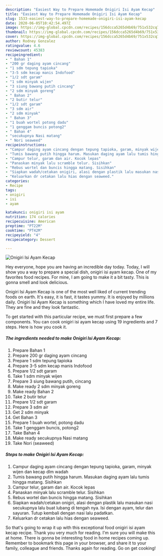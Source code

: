 ```yaml
---
description: "Easiest Way to Prepare Homemade Onigiri Isi Ayam Kecap"
title: "Easiest Way to Prepare Homemade Onigiri Isi Ayam Kecap"
slug: 1533-easiest-way-to-prepare-homemade-onigiri-isi-ayam-kecap
date: 2020-06-05T10:42:54.497Z
image: https://img-global.cpcdn.com/recipes/156dcca5265d4b69/751x532cq70/onigiri-isi-ayam-kecap-foto-resep-utama.jpg
thumbnail: https://img-global.cpcdn.com/recipes/156dcca5265d4b69/751x532cq70/onigiri-isi-ayam-kecap-foto-resep-utama.jpg
cover: https://img-global.cpcdn.com/recipes/156dcca5265d4b69/751x532cq70/onigiri-isi-ayam-kecap-foto-resep-utama.jpg
author: Rodney Gonzalez
ratingvalue: 4.6
reviewcount: 45383
recipeingredient:
- " Bahan 1"
- "200 gr daging ayam cincang"
- "1 sdm tepung tapioka"
- "3-5 sdm kecap manis Indofood"
- "1/2 sdt garam"
- "1 sdm minyak wijen"
- "3 siung bawang putih cincang"
- "2 sdm minyak goreng"
- " Bahan 2"
- "2 butir telur"
- "1/2 sdt garam"
- "3 sdm air"
- "2 sdm minyak"
- " Bahan 3"
- "1 buah wortel potong dadu"
- "1 genggam buncis potong2"
- " Bahan 4"
- "secukupnya Nasi matang"
- " Nori seaweed"
recipeinstructions:
- "Campur daging ayam cincang dengan tepung tapioka, garam, minyak wijen dan kecap dlm wadah"
- "Tumis bawang putih hingga harum. Masukan daging ayam lalu tumis hingga matang. Sisihkan"
- "Campur telur, garam dan air. Kocok lepas"
- "Panaskan minyak lalu scramble telur. Sisihkan"
- "Rebus wortel dan buncis hingga matang. Sisihkan"
- "Siapkan wadah/cetakan onigiri, alasi dengan plastik lalu masukan nasi secukupnya lalu buat lubang di tengah nya. Isi dengan ayam, telur dan sayuran. Tutup kembali dengan nasi lalu padatkan."
- "Keluarkan dr cetakan lalu hias dengan seaweed."
categories:
- Recipe
tags:
- onigiri
- isi
- ayam

katakunci: onigiri isi ayam 
nutrition: 174 calories
recipecuisine: American
preptime: "PT22M"
cooktime: "PT42M"
recipeyield: "4"
recipecategory: Dessert

---
```



![Onigiri Isi Ayam Kecap](https://img-global.cpcdn.com/recipes/156dcca5265d4b69/751x532cq70/onigiri-isi-ayam-kecap-foto-resep-utama.jpg)

Hey everyone, hope you are having an incredible day today. Today, I will show you a way to prepare a special dish, onigiri isi ayam kecap. One of my favorites food recipes. For mine, I am going to make it a bit tasty. This is gonna smell and look delicious.

Onigiri Isi Ayam Kecap is one of the most well liked of current trending foods on earth. It's easy, it is fast, it tastes yummy. It is enjoyed by millions daily. Onigiri Isi Ayam Kecap is something which I have loved my entire life. They are fine and they look fantastic.




To get started with this particular recipe, we must first prepare a few components. You can cook onigiri isi ayam kecap using 19 ingredients and 7 steps. Here is how you cook it.

<!--inarticleads1-->

##### The ingredients needed to make Onigiri Isi Ayam Kecap:

1. Prepare  Bahan 1
1. Prepare 200 gr daging ayam cincang
1. Prepare 1 sdm tepung tapioka
1. Prepare 3-5 sdm kecap manis Indofood
1. Prepare 1/2 sdt garam
1. Take 1 sdm minyak wijen
1. Prepare 3 siung bawang putih, cincang
1. Make ready 2 sdm minyak goreng
1. Make ready  Bahan 2
1. Take 2 butir telur
1. Prepare 1/2 sdt garam
1. Prepare 3 sdm air
1. Get 2 sdm minyak
1. Get  Bahan 3
1. Prepare 1 buah wortel, potong dadu
1. Take 1 genggam buncis, potong2
1. Take  Bahan 4
1. Make ready secukupnya Nasi matang
1. Take  Nori (seaweed)




<!--inarticleads2-->

##### Steps to make Onigiri Isi Ayam Kecap:

1. Campur daging ayam cincang dengan tepung tapioka, garam, minyak wijen dan kecap dlm wadah
1. Tumis bawang putih hingga harum. Masukan daging ayam lalu tumis hingga matang. Sisihkan
1. Campur telur, garam dan air. Kocok lepas
1. Panaskan minyak lalu scramble telur. Sisihkan
1. Rebus wortel dan buncis hingga matang. Sisihkan
1. Siapkan wadah/cetakan onigiri, alasi dengan plastik lalu masukan nasi secukupnya lalu buat lubang di tengah nya. Isi dengan ayam, telur dan sayuran. Tutup kembali dengan nasi lalu padatkan.
1. Keluarkan dr cetakan lalu hias dengan seaweed.




So that's going to wrap it up with this exceptional food onigiri isi ayam kecap recipe. Thank you very much for reading. I'm sure you will make this at home. There is gonna be interesting food in home recipes coming up. Remember to bookmark this page in your browser, and share it to your family, colleague and friends. Thanks again for reading. Go on get cooking!
